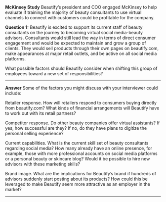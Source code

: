 
**McKinsey Study**
Beautify’s president and COO engaged McKinsey to help evaluate if training the majority of beauty consultants to use virtual channels to connect with customers could be profitable for the company.

**Question 1:**
Beautify is excited to support its current staff of beauty consultants on the journey to becoming virtual social media-beauty advisors. Consultants would still lead the way in terms of direct consumer engagement and would be expected to maintain and grow a group of clients. They would sell products through their own pages on beautify.com, make appearances at major retail outlets, and be active on all social media platforms.

What possible factors should Beautify consider when shifting this group of employees toward a new set of responsibilities?

---

**Answer**
Some of the factors you might discuss with your interviewer could include:

Retailer response. How will retailers respond to consumers buying directly from beautify.com? What kinds of financial arrangements will Beautify have to work out with its retail partners?

Competitor response. Do other beauty companies offer virtual assistants? If yes, how successful are they? If no, do they have plans to digitize the personal selling experience?

Current capabilities. What is the current skill set of beauty consultants regarding social media? How many already have an online presence, for example, those with more professional accounts on social media platforms or a personal beauty or skincare blog? Would it be possible to hire new advisors with these marketing skills?

Brand image. What are the implications for Beautify’s brand if hundreds of advisors suddenly start posting about its products? How could this be leveraged to make Beautify seem more attractive as an employer in the market?

---
